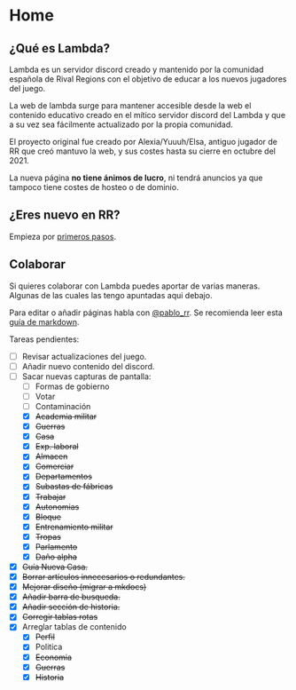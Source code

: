 # Home

## ¿Qué es Lambda?

Lambda es un servidor discord creado y mantenido por la comunidad española de Rival Regions con el objetivo de educar a los nuevos jugadores del juego.

La web de lambda surge para mantener accesible desde la web el contenido educativo creado en el mítico servidor discord del Lambda y que a su vez sea fácilmente actualizado por la propia comunidad.

El proyecto original fue creado por Alexia/Yuuuh/Elsa, antiguo jugador de RR que creó mantuvo la web, y sus costes hasta su cierre en octubre del 2021. 

La nueva página **no tiene ánimos de lucro**, ni tendrá anuncios ya que tampoco tiene costes de hosteo o de dominio.

##  ¿Eres nuevo en RR?
Empieza por [primeros pasos](/01-Primeros-Pasos).

## Colaborar

Si quieres colaborar con Lambda puedes aportar de varias maneras. Algunas de las cuales las tengo apuntadas aqui debajo. 

Para editar o añadir páginas habla con [@pablo_rr](https://t.me/pablo_rr).
Se recomienda leer esta [guía de markdown](https://docs.github.com/es/github/writing-on-github/getting-started-with-writing-and-formatting-on-github/basic-writing-and-formatting-syntax).

Tareas pendientes:


- [ ] Revisar actualizaciones del juego.
- [ ] Añadir nuevo contenido del discord.
- [ ] Sacar nuevas capturas de pantalla:
    - [ ] Formas de gobierno
    - [ ] Votar
    - [ ] Contaminación
    - [x] ~~Academia militar~~
    - [x] ~~Guerras~~
    - [x] ~~Casa~~
    - [x] ~~Exp. laboral~~
    - [x] ~~Almacen~~
    - [x] ~~Comerciar~~
    - [x] ~~Departamentos~~
    - [x] ~~Subastas de fábricas~~
    - [x] ~~Trabajar~~
    - [x] ~~Autonomias~~
    - [x] ~~Bloque~~
    - [x] ~~Entrenamiento militar~~
    - [x] ~~Tropas~~
    - [x] ~~Parlamento~~
    - [x] ~~Daño alpha~~
- [x] ~~Guía Nueva Casa.~~
- [x] ~~Borrar artículos innecesarios o redundantes.~~
- [x] ~~Mejorar diseño (migrar a mkdocs)~~
- [x] ~~Añadir barra de busqueda.~~
- [x] ~~Añadir sección de historia.~~
- [x] ~~Corregir tablas rotas~~
- [x] Arreglar tablas de contenido
    - [x] ~~Perfil~~
    - [x] Politica
    - [x] ~~Economia~~
    - [x] ~~Guerras~~
    - [x] ~~Historia~~
